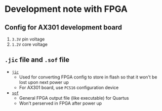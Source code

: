 # Development note with FPGA

## Config for AX301 development board

1. `3.3V` pin voltage
2. `1.2V` core voltage

## `.jic` file and `.sof` file

- [`jic`](https://www.intel.com/content/www/us/en/programmable/quartushelp/17.0/reference/glossary/def_jic.htm)
  - Used for converting FPGA config to store in flash so that it won't be lost upon next power up
  - For AX301 board, use `PCS16` configuration device
- [`sof`](https://www.intel.com/content/www/us/en/programmable/quartushelp/17.0/reference/glossary/def_sof.htm)
  - General FPGA output file (like executable) for Quartus
  - Won't perserved in FPGA after power up
